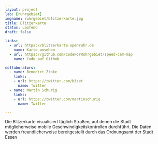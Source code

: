 ```yaml
---
layout: project
lab: [ruhrgebiet]
imgname: ruhrgebiet/blitzerkarte.jpg
title: Blitzerkarte
status: Laufend
draft: false

links:
  - url: https://blitzerkarte.openruhr.de
    name: Karte ansehen
  - url: https://github.com/CodeForRuhrgebiet/speed-cam-map
    name: Code auf Github

collaborators:
  - name: Benedict Zinke
    links:
    - url: https://twitter.com/b3zet
      name: Twitter
  - name: Martin Schurig
    links:
    - url: https://twitter.com/martinschurig
      name: Twitter

---
```


Die Blitzerkarte visualisiert täglich Straßen, auf denen die Stadt möglicherweise mobile Geschwindigkeitskontrollen durchführt. Die Daten werden freundlicherweise bereitgestellt durch das Ordnungsamt der Stadt Essen
